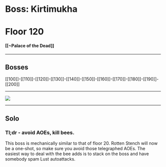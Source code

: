 # Boss: Kirtimukha
# Floor 120
#### [[~Palace of the Dead]]

---
## Bosses

 [[100]]-[[110]]-[[120]]-[[130]]-[[140]]-[[150]]-[[160]]-[[170]]-[[180]]-[[190]]-[[200]]

---
 
![](https://lh4.googleusercontent.com/y6i3ZybWO9O-m4VD-Rk5EEfXThOMIpGy_Xw0xvvaaH4va_Vq755N0BoF1kHzswxrbW7WX-F8TIxbrg5A9gA4ZtEKx1clGmlOcO5FpuTvO6uNtUi5NuqzeGrUp7Hkbax9egLmWtuR)

--- 

## Solo

### Tl;dr - avoid AOEs, kill bees.

This boss is mechanically similar to that of floor 20. Rotten Stench will now be a one-shot, so make sure you avoid those telegraphed AOEs. The easiest way to deal with the bee adds is to stack on the boss and have somebody spam Lust autoattacks.